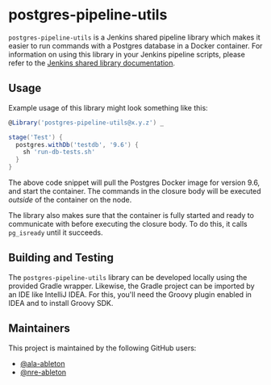 # postgres-pipeline-utils

`postgres-pipeline-utils` is a Jenkins shared pipeline library which makes it easier to
run commands with a Postgres database in a Docker container. For information on using this
library in your Jenkins pipeline scripts, please refer to the [Jenkins shared library
documentation][jenkins-shared-lib-usage].


## Usage

Example usage of this library might look something like this:

```groovy
@Library('postgres-pipeline-utils@x.y.z') _

stage('Test') {
  postgres.withDb('testdb', '9.6') {
    sh 'run-db-tests.sh'
  }
}
```

The above code snippet will pull the Postgres Docker image for version 9.6, and start the
container. The commands in the closure body will be executed *outside* of the container on
the node.

The library also makes sure that the container is fully started and ready to communicate
with before executing the closure body. To do this, it calls `pg_isready` until it
succeeds.


## Building and Testing

The `postgres-pipeline-utils` library can be developed locally using the provided Gradle
wrapper. Likewise, the Gradle project can be imported by an IDE like IntelliJ IDEA. For
this, you'll need the Groovy plugin enabled in IDEA and to install Groovy SDK.


## Maintainers

This project is maintained by the following GitHub users:

- [@ala-ableton](https://github.com/ala-ableton)
- [@nre-ableton](https://github.com/nre-ableton)


[jenkins-shared-lib-usage]: https://jenkins.io/doc/book/pipeline/shared-libraries/#using-libraries
